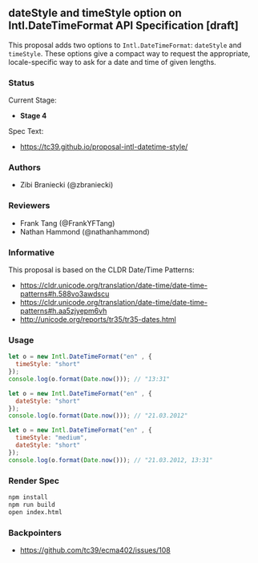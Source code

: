## dateStyle and timeStyle option on Intl.DateTimeFormat API Specification [draft]

This proposal adds two options to `Intl.DateTimeFormat`: `dateStyle` and `timeStyle`. These options give a compact way to request the appropriate, locale-specific way to ask for a date and time of given lengths.

### Status

Current Stage:

 * __Stage 4__

Spec Text:

 * https://tc39.github.io/proposal-intl-datetime-style/

### Authors

 * Zibi Braniecki  (@zbraniecki)

### Reviewers

 * Frank Tang (@FrankYFTang)
 * Nathan Hammond (@nathanhammond)

### Informative

This proposal is based on the CLDR Date/Time Patterns:

 * https://cldr.unicode.org/translation/date-time/date-time-patterns#h.588vo3awdscu
 * https://cldr.unicode.org/translation/date-time/date-time-patterns#h.aa5zjyepm6vh
 * http://unicode.org/reports/tr35/tr35-dates.html

### Usage

```javascript
let o = new Intl.DateTimeFormat("en" , {
  timeStyle: "short"
});
console.log(o.format(Date.now())); // "13:31"

let o = new Intl.DateTimeFormat("en" , {
  dateStyle: "short"
});
console.log(o.format(Date.now())); // "21.03.2012"

let o = new Intl.DateTimeFormat("en" , {
  timeStyle: "medium",
  dateStyle: "short"
});
console.log(o.format(Date.now())); // "21.03.2012, 13:31"
```


### Render Spec

```bash
npm install
npm run build
open index.html
```

### Backpointers

 * https://github.com/tc39/ecma402/issues/108
